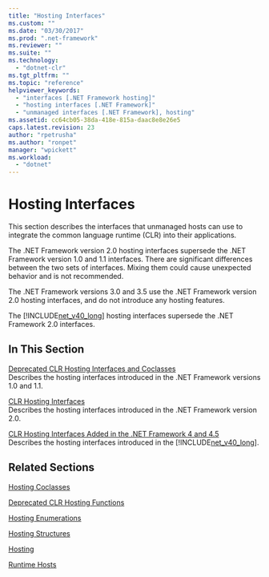 ```yaml
---
title: "Hosting Interfaces"
ms.custom: ""
ms.date: "03/30/2017"
ms.prod: ".net-framework"
ms.reviewer: ""
ms.suite: ""
ms.technology: 
  - "dotnet-clr"
ms.tgt_pltfrm: ""
ms.topic: "reference"
helpviewer_keywords: 
  - "interfaces [.NET Framework hosting]"
  - "hosting interfaces [.NET Framework]"
  - "unmanaged interfaces [.NET Framework], hosting"
ms.assetid: cc64cb05-38da-418e-815a-daac8e8e26e5
caps.latest.revision: 23
author: "rpetrusha"
ms.author: "ronpet"
manager: "wpickett"
ms.workload: 
  - "dotnet"
---
```

# Hosting Interfaces
This section describes the interfaces that unmanaged hosts can use to integrate the common language runtime (CLR) into their applications.  
  
 The .NET Framework version 2.0 hosting interfaces supersede the .NET Framework version 1.0 and 1.1 interfaces. There are significant differences between the two sets of interfaces. Mixing them could cause unexpected behavior and is not recommended.  
  
 The .NET Framework versions 3.0 and 3.5 use the .NET Framework version 2.0 hosting interfaces, and do not introduce any hosting features.  
  
 The [!INCLUDE[net_v40_long](../../../../includes/net-v40-long-md.md)] hosting interfaces supersede the .NET Framework 2.0 interfaces.
  
## In This Section  
 [Deprecated CLR Hosting Interfaces and Coclasses](../../../../docs/framework/unmanaged-api/hosting/deprecated-clr-hosting-interfaces-and-coclasses.md)  
 Describes the hosting interfaces introduced in the .NET Framework versions 1.0 and 1.1.  
  
 [CLR Hosting Interfaces](../../../../docs/framework/unmanaged-api/hosting/clr-hosting-interfaces.md)  
 Describes the hosting interfaces introduced in the .NET Framework version 2.0.  
  
 [CLR Hosting Interfaces Added in the .NET Framework 4 and 4.5](../../../../docs/framework/unmanaged-api/hosting/clr-hosting-interfaces-added-in-the-net-framework-4-and-4-5.md)  
 Describes the hosting interfaces introduced in the [!INCLUDE[net_v40_long](../../../../includes/net-v40-long-md.md)].  
  
## Related Sections  
 [Hosting Coclasses](../../../../docs/framework/unmanaged-api/hosting/hosting-coclasses.md)  
  
 [Deprecated CLR Hosting Functions](../../../../docs/framework/unmanaged-api/hosting/deprecated-clr-hosting-functions.md)  
  
 [Hosting Enumerations](../../../../docs/framework/unmanaged-api/hosting/hosting-enumerations.md)  
  
 [Hosting Structures](../../../../docs/framework/unmanaged-api/hosting/hosting-structures.md)  
  
 [Hosting](../../../../docs/framework/unmanaged-api/hosting/index.md)  
  
 [Runtime Hosts](http://msdn.microsoft.com/en-us/99d9246a-b994-4fe5-985c-8588d1d59998)
